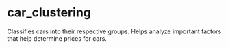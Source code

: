 # car_clustering
Classifies cars into their respective groups. Helps analyze important factors that help determine prices for cars.
